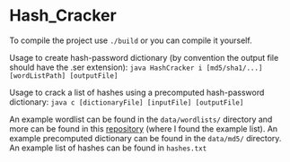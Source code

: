 # Hash_Cracker

To compile the project use `./build` or you can compile it yourself.

Usage to create hash-password dictionary (by convention the output file should have the .ser extension): `java HashCracker i [md5/sha1/...] [wordListPath] [outputFile]`

Usage to crack a list of hashes using a precomputed hash-password dictionary: `java c [dictionaryFile] [inputFile] [outputFile]`

An example wordlist can be found in the `data/wordlists/` directory and more can be found in this [repository](https://github.com/danielmiessler/SecLists/tree/master/Passwords) (where I found the example list). An example precomputed dictionary can be found in the `data/md5/` directory. An example list of hashes can be found in `hashes.txt`

